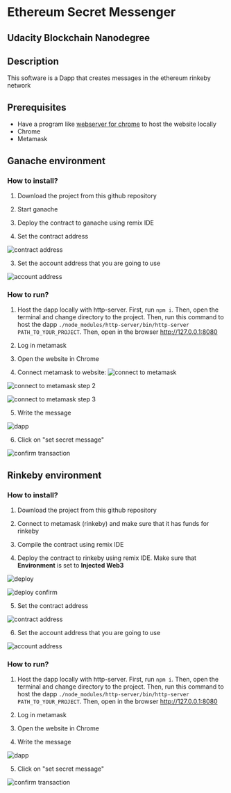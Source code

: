 # Ethereum Secret Messenger
## Udacity Blockchain Nanodegree

## Description

This software is a Dapp that creates messages in the ethereum rinkeby network

## Prerequisites
- Have a program like [webserver for chrome](https://chrome.google.com/webstore/detail/web-server-for-chrome/ofhbbkphhbklhfoeikjpcbhemlocgigb) to host the website locally
- Chrome
- Metamask

## Ganache environment

### How to install?

1. Download the project from this github repository

2. Start ganache

2. Deploy the contract to ganache using remix IDE

2. Set the contract address

![contract address](https://github.com/andresaaap/udacity-bcnd-ethereum-secret-messenger/blob/master/img/contract-address.png)

3. Set the account address that you are going to use

![account address](https://github.com/andresaaap/udacity-bcnd-ethereum-secret-messenger/blob/master/img/account-address.png)

### How to run?

1. Host the dapp locally with http-server. First, run `npm i`. Then, open the terminal and change directory to the project. Then, run this command to host the dapp `./node_modules/http-server/bin/http-server PATH_TO_YOUR_PROJECT`. Then, open in the browser http://127.0.0.1:8080

2. Log in metamask
3. Open the website in Chrome
4. Connect metamask to website:
![connect to metamask](https://github.com/andresaaap/udacity-bcnd-ethereum-secret-messenger/blob/master/img/metamask-connection-1.png)

![connect to metamask step 2](https://github.com/andresaaap/udacity-bcnd-ethereum-secret-messenger/blob/master/img/metamask-connection-2.png)

![connect to metamask step 3](https://github.com/andresaaap/udacity-bcnd-ethereum-secret-messenger/blob/master/img/metamask-connection-3.png)


5. Write the message

![dapp](https://github.com/andresaaap/udacity-bcnd-ethereum-secret-messenger/blob/master/img/UI.png)


6. Click on "set secret message"

![confirm transaction](https://github.com/andresaaap/udacity-bcnd-ethereum-secret-messenger/blob/master/img/confirm-transaction.png)

## Rinkeby environment

### How to install?

1. Download the project from this github repository

2. Connect to metamask (rinkeby) and make sure that it has funds for rinkeby

3. Compile the contract using remix IDE

4. Deploy the contract to rinkeby using remix IDE. Make sure that **Environment** is set to **Injected Web3**

![deploy](https://github.com/andresaaap/udacity-bcnd-ethereum-secret-messenger/blob/master/img/deploy.png)

![deploy confirm](https://github.com/andresaaap/udacity-bcnd-ethereum-secret-messenger/blob/master/img/deploy-confirm-metamask.png)

5. Set the contract address

![contract address](https://github.com/andresaaap/udacity-bcnd-ethereum-secret-messenger/blob/master/img/contract-address.png)

6. Set the account address that you are going to use

![account address](https://github.com/andresaaap/udacity-bcnd-ethereum-secret-messenger/blob/master/img/account-address.png)

### How to run?

1. Host the dapp locally with http-server. First, run `npm i`. Then, open the terminal and change directory to the project. Then, run this command to host the dapp `./node_modules/http-server/bin/http-server PATH_TO_YOUR_PROJECT`. Then, open in the browser http://127.0.0.1:8080

2. Log in metamask
3. Open the website in Chrome
4. Write the message

![dapp](https://github.com/andresaaap/udacity-bcnd-ethereum-secret-messenger/blob/master/img/UI.png)


5. Click on "set secret message"

![confirm transaction](https://github.com/andresaaap/udacity-bcnd-ethereum-secret-messenger/blob/master/img/confirm-transaction.png)
